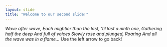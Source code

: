 ```yaml
---
layout: slide
title: "Welcome to our second slide!"
---
```

_Wave after wave,
Each mightier than the last, 
'til last a ninth one,
Gathering half the deep
And full of voices
Slowly rose and plunged,
Roaring
And all the wave was in a flame..._
Use the left arrow to go back!
